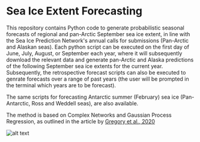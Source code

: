 # Sea Ice Extent Forecasting
This repository contains Python code to generate probabilistic seasonal forecasts of regional and pan-Arctic September sea ice extent, in line with the Sea Ice Prediction Network's annual calls for submissions (Pan-Arctic and Alaskan seas). Each python script can be executed on the first day of June, July, August, or September each year, where it will subsequently download the relevant data and generate pan-Arctic and Alaska predictions of the following September sea ice extents for the current year. Subsequently, the retrospective forecast scripts can also be executed to genrate forecasts over a range of past years (the user will be prompted in the terminal which years are to be forecast).

The same scripts for forecasting Antarctic summer (February) sea ice (Pan-Antarctic, Ross and Weddell seas), are also available.

The method is based on Complex Networks and Gaussian Process Regression, as outlined in the article by [Gregory et al., 2020](https://discovery.ucl.ac.uk/id/eprint/10091542/1/Gregory_wafd190107.pdf)

![alt text](https://github.com/William-gregory/SeaIceExtentForecasting/blob/master/images/PA_forecasts.png)
